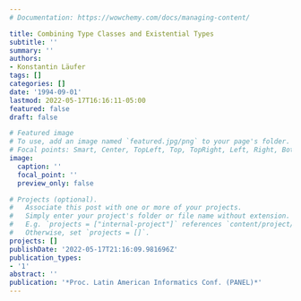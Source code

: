 ```yaml
---
# Documentation: https://wowchemy.com/docs/managing-content/

title: Combining Type Classes and Existential Types
subtitle: ''
summary: ''
authors:
- Konstantin Läufer
tags: []
categories: []
date: '1994-09-01'
lastmod: 2022-05-17T16:16:11-05:00
featured: false
draft: false

# Featured image
# To use, add an image named `featured.jpg/png` to your page's folder.
# Focal points: Smart, Center, TopLeft, Top, TopRight, Left, Right, BottomLeft, Bottom, BottomRight.
image:
  caption: ''
  focal_point: ''
  preview_only: false

# Projects (optional).
#   Associate this post with one or more of your projects.
#   Simply enter your project's folder or file name without extension.
#   E.g. `projects = ["internal-project"]` references `content/project/deep-learning/index.md`.
#   Otherwise, set `projects = []`.
projects: []
publishDate: '2022-05-17T21:16:09.981696Z'
publication_types:
- '1'
abstract: ''
publication: '*Proc. Latin American Informatics Conf. (PANEL)*'
---
```


